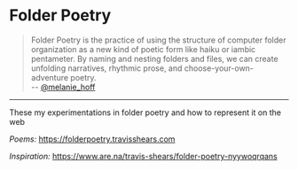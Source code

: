 # Folder Poetry

> Folder Poetry is the practice of using the structure of computer folder
> organization as a new kind of poetic form like haiku or iambic pentameter. By
> naming and nesting folders and files, we can create unfolding narratives,
> rhythmic prose, and choose-your-own-adventure poetry.  
> -- [@melanie_hoff](https://twitter.com/melanie_hoff/status/1182680881615560704?s=20)

---

These my experimentations in folder poetry and how to represent it on the web

*Poems:* https://folderpoetry.travisshears.com

*Inspiration:* https://www.are.na/travis-shears/folder-poetry-nyywoqrqans

